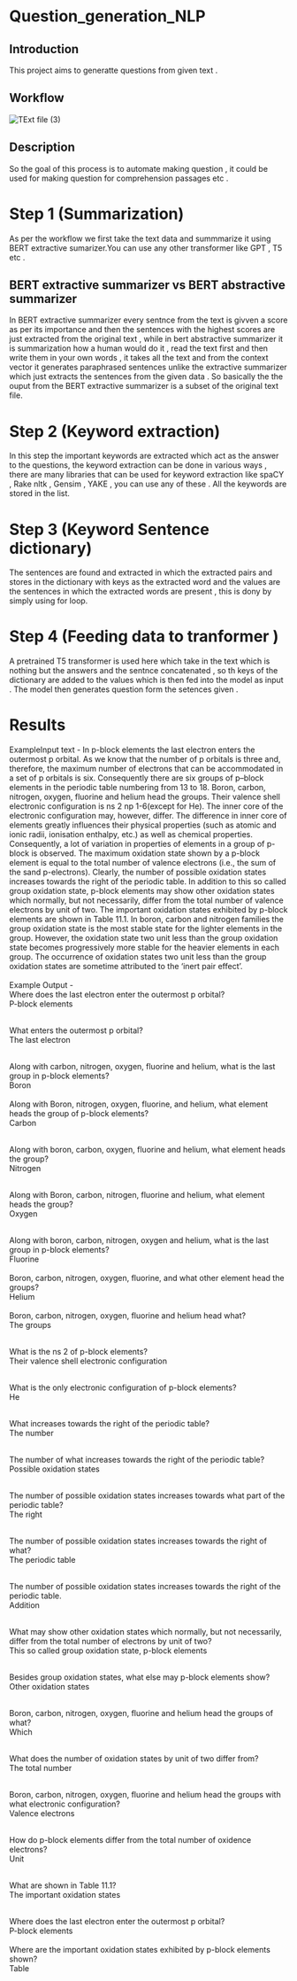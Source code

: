 # Question_generation_NLP
## Introduction 
This project aims to generatte questions from given text .
## Workflow
![TExt file (3)](https://github.com/Paras014/Question_generation_NLP/assets/98278584/7c5f07fd-aaa7-4867-bcda-d654d92f6756)
## Description 
So the goal of this process is to automate making question , it could be used for making question for comprehension passages etc . 
# Step 1 (Summarization)
As per the workflow we first take the text data and summmarize it using BERT extractive sumarizer.You can use any other transformer like GPT , T5 etc .
## BERT extractive summarizer vs BERT abstractive summarizer 
In BERT extractive summarizer every sentnce from the text is givven a score as per its importance and then the sentences with the highest scores are just extracted from the original text , while in bert abstractive summarizer it is summarization how a human would do it , read the text first and then write them in your own words , it takes all the text and from the context vector it generates paraphrased sentences unlike the extractive summarizer which just extracts the sentences from the given data . So basically the the ouput from the BERT extractive summarizer is a subset of the original text file.
# Step 2 (Keyword extraction)
In this step the important keywords are extracted which act as the answer to the questions, the keyword extraction can be done in various ways , there are many libraries that can be used for keyword extraction like spaCY , Rake nltk , Gensim , YAKE , you can use any of these . All the keywords are stored in the list. 
# Step 3 (Keyword Sentence dictionary)
The sentences are found and extracted in which the extracted pairs and stores in the dictionary with keys as the extracted word and the values are the sentences in which the extracted words are present , this is dony by simply using for loop. 
# Step 4  (Feeding data to tranformer )
A pretrained T5 transformer is used here which take in the text which is nothing but the answers and the sentnce concatenated , so th keys of the dictionary are added to the values which is then fed into the model as input . The model then generates question form the setences given .  
# Results 
ExampleInput text  - 
In p-block elements the last electron enters the outermost p orbital. As we know that the number of p orbitals is three and, therefore, the maximum
number of electrons that can be accommodated in a set of p orbitals is six. Consequently there are six groups of p–block elements in the periodic
table numbering from 13 to 18. Boron, carbon, nitrogen, oxygen, fluorine and helium head the groups. Their valence shell electronic configuration is
ns 2 np 1-6(except for He). The inner core of the electronic configuration may, however, differ. The difference in inner core of elements greatly
influences their physical properties (such as atomic and ionic radii, ionisation enthalpy, etc.) as well as chemical properties. Consequently, a lot
of variation in properties of elements in a group of p-block is observed. The maximum oxidation state shown by a p-block element is equal to the total
number of valence electrons (i.e., the sum of the sand p-electrons). Clearly, the number of possible oxidation states increases towards the right of
the periodic table. In addition to this so called group oxidation state, p-block elements may show other oxidation states which normally, but not
necessarily, differ from the total number of valence electrons by unit of two. The important oxidation states exhibited by p-block elements are shown
in Table 11.1. In boron, carbon and nitrogen families the group oxidation state is the most stable state for the lighter elements in the group.
However, the oxidation state two unit less than the group oxidation state becomes progressively more stable for the heavier elements in each group.
The occurrence of oxidation states two unit less than the group oxidation states are sometime attributed to the ‘inert pair effect’. <br>
<br>
Example Output - <br>
Where does the last electron enter the outermost p orbital?<br>
P-block elements
<br>
<br>

What enters the outermost p orbital?<br>
The last electron
<br>
<br>

Along with carbon, nitrogen, oxygen, fluorine and helium, what is the last group in p-block elements?<br>
Boron
<br>
<br>
Along with Boron, nitrogen, oxygen, fluorine, and helium, what element heads the group of p-block elements?<br>
Carbon
<br>
<br>

Along with boron, carbon, oxygen, fluorine and helium, what element heads the group?<br>
Nitrogen
<br>
<br>

Along with Boron, carbon, nitrogen, fluorine and helium, what element heads the group?<br>
Oxygen
<br>
<br>

Along with boron, carbon, nitrogen, oxygen and helium, what is the last group in p-block elements?<br>
Fluorine
<br>
<br>
Boron, carbon, nitrogen, oxygen, fluorine, and what other element head the groups?<br>
Helium
<br>
<br>
Boron, carbon, nitrogen, oxygen, fluorine and helium head what?<br>
The groups
<br>
<br>


What is the ns 2 of p-block elements?<br>
Their valence  shell electronic configuration
<br>
<br>

What is the only electronic configuration of p-block elements?<br>
He
<br>
<br>


What increases towards the right of the periodic table?<br>
The number
<br>
<br>


The number of what increases towards the right of the periodic table?<br>
Possible oxidation states
<br>
<br>

The number of possible oxidation states increases towards what part of the periodic table?<br>
The right
<br>
<br>


The number of possible oxidation states increases towards the right of what?<br>
The periodic table
<br>
<br>

The number of possible oxidation states increases towards the right of the periodic table.<br>
Addition
<br>
<br>

What may show other oxidation states which normally, but not necessarily, differ from the total number of electrons by unit of two?<br>
This so called group oxidation state, p-block elements 
<br>
<br>

Besides group oxidation states, what else may p-block elements show?<br>
Other oxidation states
<br> 
<br>

Boron, carbon, nitrogen, oxygen, fluorine and helium head the groups of what? <br>
Which
<br>
<br>

What does the number of oxidation states by unit of two differ from?<br> 
The total number
<br>
<br>

Boron, carbon, nitrogen, oxygen, fluorine and helium head the groups with what electronic configuration?<br>
Valence electrons
<br>
<br>

How do p-block elements differ from the total number of oxidence electrons? <br>
Unit
<br>
<br>

What are shown in Table 11.1? <br>
The important oxidation states
<br>
<br>

Where does the last electron enter the outermost p orbital?<br>
P-block elements
<br>
<br>
Where are the important oxidation states exhibited by p-block elements shown?<br>
Table
<br>
<br>

